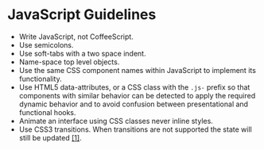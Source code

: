 # JavaScript Guidelines

* Write JavaScript, not CoffeeScript. 
* Use semicolons.
* Use soft-tabs with a two space indent.
* Name-space top level objects.
* Use the same CSS component names within JavaScript to implement its functionality.
* Use HTML5 data-attributes, or a CSS class with the `.js-` prefix so that components with similar behavior can be detected to apply the required dynamic behavior and to avoid confusion between presentational and functional hooks.
* Animate an interface using CSS classes never inline styles.
* Use CSS3 transitions. When transitions are not supported the state will still be updated [[1]](README.md#works-cited).

